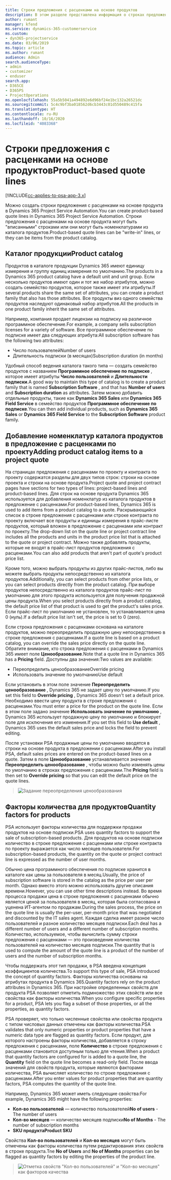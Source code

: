 ```yaml
---
title: Строки предложения с расценками на основе продуктов
description: В этом разделе представлена информация о строках предложения с расценками на основе продуктов.
author: rumant
manager: kfend
ms.service: dynamics-365-customerservice
ms.custom:
- dyn365-projectservice
ms.date: 03/06/2019
ms.topic: article
ms.author: rumant
audience: Admin
search.audienceType:
- admin
- customizer
- enduser
search.app:
- D365CE
- D365PS
- ProjectOperations
ms.openlocfilehash: 55a5b5041a494892e6d96bf24e1bc132a26521dc
ms.sourcegitcommit: 5c4c9bf3ba018562d6cb3443c01d550489c415fa
ms.translationtype: HT
ms.contentlocale: ru-RU
ms.lasthandoff: 10/16/2020
ms.locfileid: "4083368"
---
```

# <a name="product-based-quote-lines"></a><span data-ttu-id="2aeba-103">Строки предложения с расценками на основе продуктов</span><span class="sxs-lookup"><span data-stu-id="2aeba-103">Product-based quote lines</span></span>

[!INCLUDE[cc-applies-to-psa-app-3.x](../includes/cc-applies-to-psa-app-3x.md)]


<span data-ttu-id="2aeba-104">Можно создать строки предложения с расценками на основе продукта в Dynamics 365 Project Service Automation.</span><span class="sxs-lookup"><span data-stu-id="2aeba-104">You can create product-based quote lines in Dynamics 365 Project Service Automation.</span></span> <span data-ttu-id="2aeba-105">Строки предложения с расценками на основе продукта могут быть "вписанными" строками или они могут быть номенклатурами из каталога продуктов.</span><span class="sxs-lookup"><span data-stu-id="2aeba-105">Product-based quote lines can be "write-in" lines, or they can be items from the product catalog.</span></span>

## <a name="product-catalog"></a><span data-ttu-id="2aeba-106">Каталог продукции</span><span class="sxs-lookup"><span data-stu-id="2aeba-106">Product catalog</span></span>

<span data-ttu-id="2aeba-107">Продуктов в каталоге продукции Dynamics 365 имеют единицу измерения и группу единиц измерения по умолчанию.</span><span class="sxs-lookup"><span data-stu-id="2aeba-107">The products in a Dynamics 365 product catalog have a default unit and unit group.</span></span> <span data-ttu-id="2aeba-108">Если несколько продуктов имеют один и тот же набор атрибутов, можно создать семейство продуктов, которое также имеет эти атрибуты.</span><span class="sxs-lookup"><span data-stu-id="2aeba-108">If several products share the same set of attributes, you can create a product family that also has those attributes.</span></span> <span data-ttu-id="2aeba-109">Все продукты виз одного семейства продуктов наследуют одинаковый набор атрибутов.</span><span class="sxs-lookup"><span data-stu-id="2aeba-109">All the products in one product family inherit the same set of attributes.</span></span>

<span data-ttu-id="2aeba-110">Например, компания продает лицензии на подписку на различное программное обеспечение.</span><span class="sxs-lookup"><span data-stu-id="2aeba-110">For example, a company sells subscription licenses for a variety of software.</span></span> <span data-ttu-id="2aeba-111">Все программное обеспечение по подписке имеет два следующих атрибута:</span><span class="sxs-lookup"><span data-stu-id="2aeba-111">All subscription software has the following two attributes:</span></span>

- <span data-ttu-id="2aeba-112">Число пользователей</span><span class="sxs-lookup"><span data-stu-id="2aeba-112">Number of users</span></span> 
- <span data-ttu-id="2aeba-113">Длительность подписки (в месяцах)</span><span class="sxs-lookup"><span data-stu-id="2aeba-113">Subscription duration (in months)</span></span>

<span data-ttu-id="2aeba-114">Удобный способ ведения каталога такого типа — создать семейство продуктов с названием **Программное обеспечение по подписке** , которое имеет атрибуты **Число пользователей** и **Длительности подписки**.</span><span class="sxs-lookup"><span data-stu-id="2aeba-114">A good way to maintain this type of catalog is to create a product family that is named **Subscription Software** , and that has **Number of users** and **Subscription duration** as attributes.</span></span> <span data-ttu-id="2aeba-115">Затем можно добавить отдельные продукты, такие как **Dynamics 365 Sales** или **Dynamics 365 Field Service** в семейство продуктов **Программное обеспечение по подписке**.</span><span class="sxs-lookup"><span data-stu-id="2aeba-115">You can then add individual products, such as **Dynamics 365 Sales** or **Dynamics 365 Field Service** to the **Subscription Software** product family.</span></span>

## <a name="adding-product-catalog-items-to-a-project-quote"></a><span data-ttu-id="2aeba-116">Добавление номенклатур каталога продуктов в предложение с расценками по проекту</span><span class="sxs-lookup"><span data-stu-id="2aeba-116">Adding product catalog items to a project quote</span></span>

<span data-ttu-id="2aeba-117">На страницах предложения с расценками по проекту и контракта по проекту содержатся разделы для двух типов строк: строки на основе проекта и строки на основе продукта.</span><span class="sxs-lookup"><span data-stu-id="2aeba-117">Project quote and project contract pages have sections for two types of lines: project-based lines and product-based lines.</span></span> <span data-ttu-id="2aeba-118">Для строк на основе продукта Dynamics 365 используется для добавления номенклатур из каталога продуктов в предложение с расценками.</span><span class="sxs-lookup"><span data-stu-id="2aeba-118">For product-based lines, Dynamics 365 is used to add items from a product catalog to a quote.</span></span> <span data-ttu-id="2aeba-119">Раскрывающийся список в строке предложения с расценками или строке контракта по проекту включает все продукты и единицы измерения в прайс-листе продуктов, который вложен в предложение с расценками или контракт по проекту.</span><span class="sxs-lookup"><span data-stu-id="2aeba-119">The drop-down list on the quote line or project contract line includes all the products and units in the product price list that is attached to the quote or project contract.</span></span> <span data-ttu-id="2aeba-120">Можно также добавлять продукты, которые не входят в прайс-лист продуктов предложения с расценками.</span><span class="sxs-lookup"><span data-stu-id="2aeba-120">You can also add products that aren't part of quote's product price list.</span></span>

<span data-ttu-id="2aeba-121">Кроме того, можно выбрать продукты из других прайс-листов, либо вы можете выбрать продукты непосредственно из каталога продуктов.</span><span class="sxs-lookup"><span data-stu-id="2aeba-121">Additionally, you can select products from other price lists, or you can select products directly from the product catalog.</span></span> <span data-ttu-id="2aeba-122">При выборе продуктов непосредственно из каталога продуктов прайс-лист по умолчанию для этого продукта используется для получения продажной цены продукта.</span><span class="sxs-lookup"><span data-stu-id="2aeba-122">When you select products directly from a product catalog, the default price list of that product is used to get the product's sales price.</span></span> <span data-ttu-id="2aeba-123">Если прайс-лист по умолчанию не установлен, то устанавливается цена 0 (нуль).</span><span class="sxs-lookup"><span data-stu-id="2aeba-123">If a default price list isn't set, the price is set to 0 (zero).</span></span>

<span data-ttu-id="2aeba-124">Если строка предложения с расценками основана на каталоге продуктов, можно переопределить продажную цену непосредственно в строке предложения с расценками.</span><span class="sxs-lookup"><span data-stu-id="2aeba-124">If a quote line is based on a product catalog, you can override the sales price directly on the quote line.</span></span> <span data-ttu-id="2aeba-125">Обратите внимание, кто строка предложения с расценками в Dynamics 365 имеет поле **Ценообразование**.</span><span class="sxs-lookup"><span data-stu-id="2aeba-125">Note that a quote line in Dynamics 365 has a **Pricing** field.</span></span> <span data-ttu-id="2aeba-126">Доступны два значения:</span><span class="sxs-lookup"><span data-stu-id="2aeba-126">Two values are available:</span></span>

- <span data-ttu-id="2aeba-127">Переопределить ценообразование</span><span class="sxs-lookup"><span data-stu-id="2aeba-127">Override pricing</span></span>  
- <span data-ttu-id="2aeba-128">Использовать значение по умолчанию</span><span class="sxs-lookup"><span data-stu-id="2aeba-128">Use default</span></span>

<span data-ttu-id="2aeba-129">Если установить в этом поле значение **Переопределить ценообразование** , Dynamics 365 не задает цену по умолчанию.</span><span class="sxs-lookup"><span data-stu-id="2aeba-129">If you set this field to **Override pricing** , Dynamics 365 doesn't set a default price.</span></span> <span data-ttu-id="2aeba-130">Необходимо ввести цену продукта в строке предложения с расценками.</span><span class="sxs-lookup"><span data-stu-id="2aeba-130">You must enter a price for the product on the quote line.</span></span> <span data-ttu-id="2aeba-131">Если в этом поле задано значение **Использовать значение по умолчанию** , Dynamics 365 использует продажную цену по умолчанию и блокирует поле для исключения его изменения.</span><span class="sxs-lookup"><span data-stu-id="2aeba-131">If you set this field to **Use default** , Dynamics 365 uses the default sales price and locks the field to prevent editing.</span></span>

<span data-ttu-id="2aeba-132">После установки PSA продажные цены по умолчанию вводятся в строки на основе продукта в предложении с расценками.</span><span class="sxs-lookup"><span data-stu-id="2aeba-132">After you install PSA, default sales prices are entered on the product-based lines on a quote.</span></span> <span data-ttu-id="2aeba-133">Затем в поле **Ценообразование** устанавливается значение **Переопределить ценообразование** , чтобы можно было изменять цены по умолчанию в строках предложения с расценками.</span><span class="sxs-lookup"><span data-stu-id="2aeba-133">The **Pricing** field is then set to **Override pricing** so that you can edit the default price on the quote lines.</span></span>

> ![Задание переопределения ценообразования](media/basic-guide-10.png)
 
## <a name="quantity-factors-for-products"></a><span data-ttu-id="2aeba-135">Факторы количества для продуктов</span><span class="sxs-lookup"><span data-stu-id="2aeba-135">Quantity factors for products</span></span>

<span data-ttu-id="2aeba-136">PSA использует факторы количества для поддержки продажи продуктов на основе подписки.</span><span class="sxs-lookup"><span data-stu-id="2aeba-136">PSA uses quantity factors to support the sale of subscription-based products.</span></span> <span data-ttu-id="2aeba-137">Для продуктов на основе подписки количество в строке предложения с расценками или строке контракта по проекту выражается как число месяцев пользователя.</span><span class="sxs-lookup"><span data-stu-id="2aeba-137">For subscription-based products, the quantity on the quote or project contract line is expressed as the number of user months.</span></span>

<span data-ttu-id="2aeba-138">Обычно цена программного обеспечения по подписке хранится в каталоге как цены за пользователя в месяц.</span><span class="sxs-lookup"><span data-stu-id="2aeba-138">Usually, the price of subscription software is stored in the catalog as the price per user per month.</span></span> <span data-ttu-id="2aeba-139">Однако вместо этого можно использовать другие описания времени.</span><span class="sxs-lookup"><span data-stu-id="2aeba-139">However, you can use other time descriptions instead.</span></span> <span data-ttu-id="2aeba-140">Во время процесса продажи цена в строке предложения с расценками обычно является ценой за пользователя в месяц, которая была согласована и уценена ИТ-агентом по продажам.</span><span class="sxs-lookup"><span data-stu-id="2aeba-140">During the sales process, the price on the quote line is usually the per-user, per-month price that was negotiated and discounted by the IT sales agent.</span></span> <span data-ttu-id="2aeba-141">Каждая сделка имеет разное число пользователей и разное количество месяцев подписки.</span><span class="sxs-lookup"><span data-stu-id="2aeba-141">Each deal has a different number of users and a different number of subscription months.</span></span> <span data-ttu-id="2aeba-142">Количество, используемое, чтобы вычислить сумму строки предложения с расценками — это произведение количества пользователей на количество месяцев подписки.</span><span class="sxs-lookup"><span data-stu-id="2aeba-142">The quantity that is used to compute the amount of the quote line is a product of the number of users and the number of subscription months.</span></span>

<span data-ttu-id="2aeba-143">Чтобы поддержать этот тип продажи, в PSA введена концепция коэффициентов количества.</span><span class="sxs-lookup"><span data-stu-id="2aeba-143">To support this type of sale, PSA introduced the concept of quantity factors.</span></span> <span data-ttu-id="2aeba-144">Факторы количества основаны на атрибутах продукта в Dynamics 365.</span><span class="sxs-lookup"><span data-stu-id="2aeba-144">Quantity factors rely on the product attributes in Dynamics 365.</span></span> <span data-ttu-id="2aeba-145">При настройке определенных свойств для продукта PSA позволяет отметить подмножество этих свойств или все свойства как факторы количества.</span><span class="sxs-lookup"><span data-stu-id="2aeba-145">When you configure specific properties for a product, PSA lets you flag a subset of those properties, or all the properties, as quantity factors.</span></span>

<span data-ttu-id="2aeba-146">PSA проверяет, что только численные свойства или свойства продукта с типом числовых данных отмечены как факторы количества.</span><span class="sxs-lookup"><span data-stu-id="2aeba-146">PSA validates that only numeric properties or product properties that have a numeric data type are flagged as quantity factors.</span></span> <span data-ttu-id="2aeba-147">Если продукт, для которого настроены факторы количества, добавляется в строку предложения с расценками, поле **Количество** в строке предложения с расценками становится доступным только для чтения.</span><span class="sxs-lookup"><span data-stu-id="2aeba-147">When a product that quantity factors are configured for is added to a quote line, the **Quantity** field on the quote line becomes a read-only field.</span></span> <span data-ttu-id="2aeba-148">После ввода значений для свойств продукта, которые являются факторами количества, PSA вычисляет количество по строке предложения с расценками.</span><span class="sxs-lookup"><span data-stu-id="2aeba-148">After you enter values for product properties that are quantity factors, PSA computes the quantity of the quote line.</span></span>

<span data-ttu-id="2aeba-149">Например, Dynamics 365 может иметь следующие свойства:</span><span class="sxs-lookup"><span data-stu-id="2aeba-149">For example, Dynamics 365 might have the following properties:</span></span> 

- <span data-ttu-id="2aeba-150">**Кол-во пользователей** — количество пользователей</span><span class="sxs-lookup"><span data-stu-id="2aeba-150">**No of users** - The number of users</span></span> 
- <span data-ttu-id="2aeba-151">**Кол-во месяцев** — количество месяцев подписки</span><span class="sxs-lookup"><span data-stu-id="2aeba-151">**No of Months** - The number of subscription months</span></span>
- <span data-ttu-id="2aeba-152">**SKU продукта**</span><span class="sxs-lookup"><span data-stu-id="2aeba-152">**Product SKU**</span></span> 

<span data-ttu-id="2aeba-153">Свойства **Кол-во пользователей** и **Кол-во месяцев** могут быть отмечены как факторы количества путем редактирования этих свойств в строке продукта.</span><span class="sxs-lookup"><span data-stu-id="2aeba-153">Tne **No of Users** and **No of Months** properties can be flagged as quantity factors by editing the properties of the product line.</span></span> 

> ![Отметка свойств "Кол-во пользователей" и "Кол-во месяцев" как факторов качества](media/basic-guide-11.png)
 
